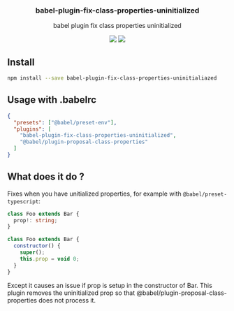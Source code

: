 <h3 align="center">
  babel-plugin-fix-class-properties-uninitialized
</h3>

<p align="center">
  babel plugin fix class properties uninitialized
</p>

<p align="center">
  <a href="https://npmjs.org/package/babel-plugin-fix-class-properties-uninitialized"><img src="https://img.shields.io/npm/v/babel-plugin-fix-class-properties-uninitialized.svg?style=flat-square"></a>
  <a href="https://david-dm.org/christophehurpeau/pob?path=packages/babel-plugin-fix-class-properties-uninitialized"><img src="https://david-dm.org/christophehurpeau/pob.svg?path=packages/babel-plugin-fix-class-properties-uninitialized?style=flat-square"></a>
</p>

## Install

```bash
npm install --save babel-plugin-fix-class-properties-uninitialiazed
```

## Usage with .babelrc

```json
{
  "presets": ["@babel/preset-env"],
  "plugins": [
    "babel-plugin-fix-class-properties-uninitialized",
    "@babel/plugin-proposal-class-properties"
  ]
}
```

## What does it do ?

Fixes when you have unitialized properties, for example with `@babel/preset-typescript`:


```typescript
class Foo extends Bar {
  prop!: string;  
}
```

```js
class Foo extends Bar {
  constructor() {
    super();
    this.prop = void 0;
  }  
}
```

Except it causes an issue if prop is setup in the constructor of Bar.
This plugin removes the uninitialized prop so that @babel/plugin-proposal-class-properties does not process it.
